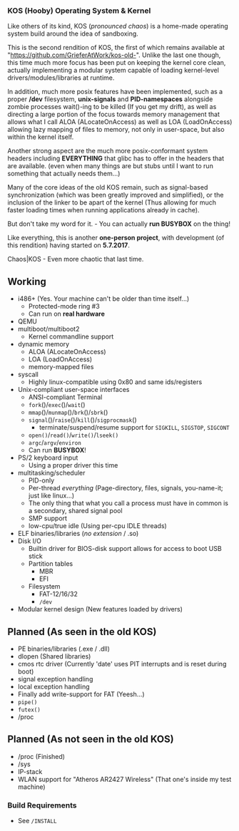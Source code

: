 
### <b>KOS (Hooby) Operating System & Kernel</b> ###

Like others of its kind, KOS (<i>pronounced chaos</i>) is a home-made operating system build around the idea of sandboxing.

This is the second rendition of KOS, the first of which remains available at "https://github.com/GrieferAtWork/kos-old-".
Unlike the last one though, this time much more focus has been put on keeping the kernel core clean, actually implementing a modular system capable of loading kernel-level drivers/modules/libraries at runtime.

In addition, much more posix features have been implemented, such as a proper <b>/dev</b> filesystem, <b>unix-signals</b> and <b>PID-namespaces</b> alongside zombie processes wait()-ing to be killed (If you get my drift), as well as directing a large portion of the focus towards memory management that allows what I call ALOA (ALocateOnAccess) as well as LOA (LoadOnAccess) allowing lazy mapping of files to memory, not only in user-space, but also within the kernel itself.

Another strong aspect are the much more posix-conformant system headers including <b>EVERYTHING</b> that glibc has to offer in the headers that are available. (even when many things are but stubs until I want to run something that actually needs them...)

Many of the core ideas of the old KOS remain, such as signal-based synchronization (which was been greatly improved and simplified), or the inclusion of the linker to be apart of the kernel (Thus allowing for much faster loading times when running applications already in cache).

But don't take my word for it. - You can actually <b>run BUSYBOX</b> on the thing!

Like everything, this is another <b>one-person project</b>, with development (of this rendition) having started on <b>5.7.2017</b>.

Chaos|KOS - Even more chaotic that last time.

## Working ##
 - i486+ (Yes. Your machine can't be older than time itself...)
   - Protected-mode ring #3
   - Can run on <b>real hardware</b>
 - QEMU
 - multiboot/multiboot2
   - Kernel commandline support
 - dynamic memory
   - ALOA (ALocateOnAccess)
   - LOA (LoadOnAccess)
   - memory-mapped files
 - syscall
   - Highly linux-compatible using 0x80 and same ids/registers
 - Unix-compliant user-space interfaces
   - ANSI-compliant Terminal
   - <code>fork</code>()/<code>exec</code>()/<code>wait</code>()
   - <code>mmap</code>()/<code>munmap</code>()/<code>brk</code>()/<code>sbrk</code>()
   - <code>signal</code>()/<code>raise</code>()/<code>kill</code>()/<code>sigprocmask</code>()
     - terminate/suspend/resume support for <code>SIGKILL</code>, <code>SIGSTOP</code>, <code>SIGCONT</code>
   - <code>open()</code>/<code>read()</code>/<code>write()</code>/<code>lseek()</code>
   - <code>argc</code>/<code>argv</code>/<code>environ</code>
   - Can run <b>BUSYBOX</b>!
 - PS/2 keyboard input
   - Using a proper driver this time
 - multitasking/scheduler
   - PID-only
   - Per-thread _everything_ (Page-directory, files, signals, you-name-it; just like linux...)
   - The only thing that what you call a process must have in common is a secondary, shared signal pool
   - SMP support
   - low-cpu/true idle (Using per-cpu IDLE threads)
 - ELF binaries/libraries (<i>no extension</i> / .so)
 - Disk I/O
   - Builtin driver for BIOS-disk support allows for access to boot USB stick
   - Partition tables
     - MBR
     - EFI
   - Filesystem
     - FAT-12/16/32
     - <code>/dev</code>
 - Modular kernel design (New features loaded by drivers)

## Planned (As seen in the old KOS) ##
 - PE binaries/libraries (.exe / .dll)
 - dlopen (Shared libraries)
 - cmos rtc driver (Currently 'date' uses PIT interrupts and is reset during boot)
 - signal exception handling
 - local exception handling
 - Finally add write-support for FAT (Yeesh...)
 - <code>pipe()</code>
 - <code>futex()</code>
 - /proc

## Planned (As not seen in the old KOS) ##
 - /proc (Finished)
 - /sys
 - IP-stack
 - WLAN support for "Atheros AR2427 Wireless" (That one's inside my test machine)


### Build Requirements ###
 - See <code>/INSTALL</code>




